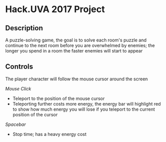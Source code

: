 # Hack.UVA 2017 Project

## Description

A puzzle-solving game, the goal is to solve each room's puzzle and continue to the next room before you are overwhelmed by enemies; the longer you spend in a room the faster enemies will start to appear

## Controls

The player character will follow the mouse cursor around the screen

*Mouse Click*
  - Teleport to the position of the mouse cursor
  - Teleporting further costs more energy, the energy bar will highlight red to show how much energy you will lose if you teleport to the current position of the cursor
	
*Spacebar*
  - Stop time; has a heavy energy cost
